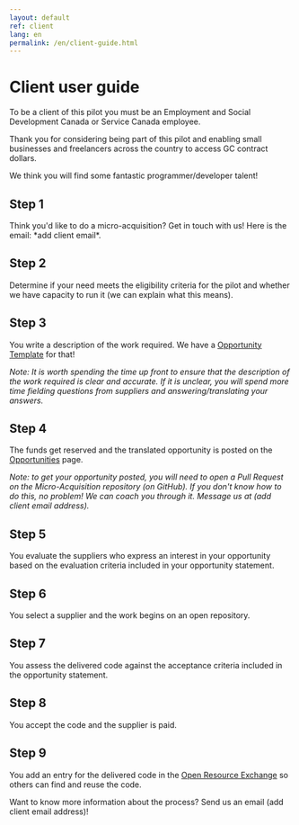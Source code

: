 ```yaml
---
layout: default
ref: client
lang: en
permalink: /en/client-guide.html
---
```


# Client user guide

To be a client of this pilot you must be an Employment and Social Development Canada or Service Canada employee.

Thank you for considering being part of this pilot and enabling small businesses and freelancers across the country to access GC contract dollars.

We think you will find some fantastic programmer/developer talent!

<div class="well"><h2 class="h5">Step 1</h2>
<p> Think you'd like to do a micro-acquisition?
Get in touch with us!
Here is the email: *add client email*.</p>

<h2 class="h5">Step 2</h2>
<p>Determine if your need meets the eligibility criteria for the pilot and whether we have capacity to run it (we can explain what this means).</p>

<h2 class="h5">Step 3</h2>
<p>You write a description of the work required.
We have a <a target="_blank" href="https://github.com/canada-ca/micro-acquisition/raw/main/_posts/en/template-opportunity.md" title="Opportunity Template">Opportunity Template</a> for that!</p>

<p><em>Note: It is worth spending the time up front to ensure that the description of the work required is clear and accurate.
If it is unclear, you will spend more time fielding questions from suppliers and answering/translating your answers.</em></p>

<h2 class="h5">Step 4</h2>
<p>The funds get reserved and the translated opportunity is posted on the <a href="{{ site.baseurl }}{% link _pages/en/opportunities.md %}" title="Opportunities">Opportunities</a> page.</p>

<p><em>Note: to get your opportunity posted, you will need to open a Pull Request on the Micro-Acquisition repository (on GitHub).
If you don't know how to do this, no problem! We can coach you through it. Message us at (add client email address).</em></p>

<h2 class="h5">Step 5</h2>
<p>You evaluate the suppliers who express an interest in your opportunity based on the evaluation criteria included in your opportunity statement.</p>

<h2 class="h5">Step 6</h2>
<p>You select a supplier and the work begins on an open repository.</p>

<h2 class="h5">Step 7</h2>
<p>You assess the delivered code against the acceptance criteria included in the opportunity statement.</p>

<h2 class="h5">Step 8</h2>
<p>You accept the code and the supplier is paid.</p>

<h2 class="h5">Step 9</h2>
<p>You add an entry for the delivered code in the <a href="https://code.open.canada.ca/en/index.html">Open Resource Exchange</a> so others can find and reuse the code.</p>
</div>

Want to know more information about the process?
Send us an email (add client email address)!
